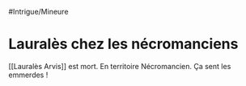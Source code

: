 #Intrigue/Mineure
# Lauralès chez les nécromanciens

[[Lauralès Arvis]] est mort. En territoire Nécromancien. Ça sent les emmerdes !
